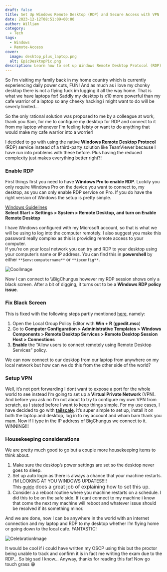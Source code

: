 ```yaml
---
draft: false
title: Set Up Windows Remote Desktop (RDP) and Secure Access with VPN
date: 2023-12-12T08:51:09+00:00
author: William
category:
  - Tech
tags:
  - Windows
  - Remote-Access
cover:
  image: desktop_plus_laptop.png
  alt: EpicDesktopPic.png
description: Learn how to set up Windows Remote Desktop Protocol (RDP) for seamless access to your powerful desktop from a laptop, even while traveling or dealing with power outages. This guide covers enabling RDP on Windows Pro, resolving common RDP issues like the black screen, and securing remote access with Tailscale VPN. Perfect for those needing a remote connection to their desktop without relying on third-party software, ensuring a smooth, reliable experience wherever you are. Simplify remote access and stay productive on the go.
---
```

So I’m visiting my family back in my home country which is currently experiencing daily power cuts, FUN! And as much as i love my chonky desktop there is not a flying fuck im lugging it all the way home. That is what we have laptops for! Saddly my desktop is x10 more powerful than my cafe warrior of a laptop so any cheeky hacking i might want to do will be severly limited...

So the only rational solution was proposed to me by a colleague at work, thank you Sam, for me to configure my desktop for RDP and connect to it from my laptop whenever I'm feeling feisty or want to do anything that would make my cafe warrior into a worrier!

I decided to go with using the native **Windows Remote Desktop Protocol** (RDP) service instead of a third-party solution like TeamViewer because I have run into problems with these before. Plus having the reduced complexity just makes everything better right?!

### Enable RDP
First things first you need to have **Windows Pro to enable RDP**. Luckily you only require Windows Pro on the device you want to connect to, my desktop, as you can only enable RDP service on Pro. If you do have the right version of Windows the setup is pretty simple.

[Windows Guidelines](https://support.microsoft.com/en-us/windows/how-to-use-remote-desktop-5fe128d5-8fb1-7a23-3b8a-41e636865e8c#:~:text=When%20you're%20ready%2C%20select%20Start%20%3E%20Settings%20%3E%20System,turn%20on%20Enable%20Remote%20Desktop.)  
**Select Start &gt; Settings &gt; System &gt; Remote Desktop, and turn on Enable Remote Desktop**

I have Windows configured with my Microsoft account, so that is what we will be using to log into the computer remotely. I also suggest you make this password really complex as this is providing remote access to your computer.  
If you’re on your local network you can try and RDP to your desktop using your computer’s name or IP address. You can find this in **powershell** by either `**$env:computername**` or `**ipconfig**`.

![CoolImage](https://i.imgur.com/0H0xgTJ.png?resize=493%2C185&ssl=1#center)

Now I can connect to \\\\BigChungus however my RDP session shows only a black screen. After a bit of digging, it turns out to be a **Windows RDP policy issue**.

### Fix Black Screen
This is fixed with the following steps partly mentioned [here](https://answers.microsoft.com/en-us/windows/forum/all/use-remote-desktop-while-also-logged-in-windows-11/0794e410-0ea4-4cc8-987b-a5aff212df5f), namely:

1. Open the Local Group Policy Editor with **Win + R** (**gpedit.msc**)
2. Go to **Computer Configuration &gt; Administrative Templates &gt; Windows Components &gt; Remote Desktop Services &gt; Remote Desktop Session Host &gt; Connections**
3. **Enable** the “Allow users to connect remotely using Remote Desktop Services” policy.
 
We can now connect to our desktop from our laptop from anywhere on my local network but how can we do this from the other side of the world? 

### Setup VPN
Well, it’s not port forwarding I dont want to expose a port for the whole world to see instead I’m going to set up a **Virtual Private Network** (VPN). And before you ask no I’m not about to try to configure my own VPN from scratch, as I stated before I want to keep things simple. For my use cases, I have decided to go with **[tailscale](https://tailscale.com/compare/build-it-yourself/)**. It’s super simple to set up, install it on both the laptop and desktop, log in to my account and wham bam thank you mam. Now if I type in the IP address of BigChungus we connect to it. WINNING!!!


### Housekeeping considerations
We are pretty much good to go but a couple more housekeeping items to think about.

1. Make sure the desktop’s power settings are set so the desktop never goes to sleep.
2. Set up auto login as there is always a chance that your machine restarts.   
  I’M LOOKING AT YOU WINDOWS UPDATES!!!!  
  This [guide](https://answers.microsoft.com/en-us/windows/forum/all/how-to-login-automatically-to-windows-11/c0e9301e-392e-445a-a5cb-f44d00289715)<span style="font-size: 16px;"> does a great job of explaining how to set this up.</span> 
3. Consider a a reboot routine where you machine restarts on a schedule. I did this to be on the safe side. If i cant connect to my machine i know that come the next my machine will reboot and whatever issue should be resolved if its something minor.
 
And we are done, now I can be anywhere in the world with an internet connection and my laptop and RDP to my desktop whether I’m flying home or going down to the local cafe. FANTASTIC!

![CelebrationImage](https://media1.giphy.com/media/v1.Y2lkPTc5MGI3NjExNmJtY3ZrdTZkaHZzaWR6ODlpYnM3Nmx3ODNlYTVuYmhtbTc1cnBiNCZlcD12MV9pbnRlcm5hbF9naWZfYnlfaWQmY3Q9cw/8OqgB15nDMjX8c05tY/giphy.gif#center) 

It would be cool if i could have written my OSCP using this but the proctor being unable to track and confirm it is in fact me writing the exam due to the RDP... So big sad I know...
Anyway, thanks for reading this far! Now go touch grass 😁